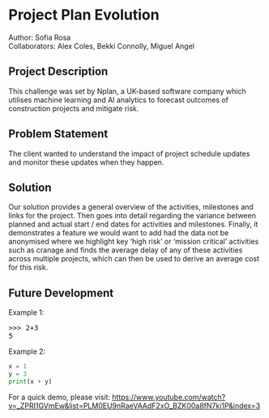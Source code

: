 # Project Plan Evolution
Author: Sofia Rosa
<br>
Collaborators: Alex Coles, Bekki Connolly, Miguel Angel
<br>
## Project Description
This challenge was set by Nplan, a UK-based software company which utilises machine learning and AI analytics to forecast outcomes of construction projects and mitigate risk.
## Problem Statement
The client wanted to understand the impact of project schedule updates and monitor these updates when they happen.
<br>
## Solution
Our solution provides a general overview of the activities, milestones and links for the project. Then goes into detail regarding the variance between planned and actual start / end dates for activities and milestones. Finally, it demonstrates a feature we would want to add had the data not be anonymised where we highlight key ‘high risk’ or ‘mission critical’ activities such as cranage and finds the average delay of any of these activities across multiple projects, which can then be used to derive an average cost for this risk.


## Future Development

Example 1:
<pre>
>>> 2+3
5
</pre>

Example 2:
```python
x = 1
y = 3
print(x + y)
```
For a quick demo, please visit: https://www.youtube.com/watch?v=_ZPRI1GVmEw&list=PLM0EU9nRaeVAAdF2xO_BZK00a8fN7ki1P&index=3
